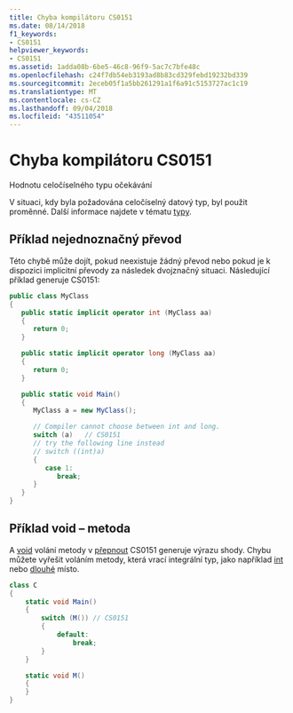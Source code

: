 ```yaml
---
title: Chyba kompilátoru CS0151
ms.date: 08/14/2018
f1_keywords:
- CS0151
helpviewer_keywords:
- CS0151
ms.assetid: 1adda08b-6be5-46c8-96f9-5ac7c7bfe48c
ms.openlocfilehash: c24f7db54eb3193ad8b83cd329febd19232bd339
ms.sourcegitcommit: 2eceb05f1a5bb261291a1f6a91c5153727ac1c19
ms.translationtype: MT
ms.contentlocale: cs-CZ
ms.lasthandoff: 09/04/2018
ms.locfileid: "43511054"
---
```

# <a name="compiler-error-cs0151"></a>Chyba kompilátoru CS0151

Hodnotu celočíselného typu očekávání

V situaci, kdy byla požadována celočíselný datový typ, byl použit proměnné. Další informace najdete v tématu [typy](../../../csharp/programming-guide/types/index.md).

## <a name="example-of-ambiguous-conversion"></a>Příklad nejednoznačný převod

Této chybě může dojít, pokud neexistuje žádný převod nebo pokud je k dispozici implicitní převody za následek dvojznačný situaci. Následující příklad generuje CS0151:

```csharp
public class MyClass
{
   public static implicit operator int (MyClass aa)
   {
      return 0;
   }

   public static implicit operator long (MyClass aa)
   {
      return 0;
   }

   public static void Main()
   {
      MyClass a = new MyClass();

      // Compiler cannot choose between int and long.
      switch (a)   // CS0151
      // try the following line instead
      // switch ((int)a)
      {
         case 1:
            break;
      }
   }
}
```

## <a name="example-of-void-method"></a>Příklad void – metoda

A [void](../../../csharp/language-reference/keywords/void.md) volání metody v [přepnout](../keywords/switch.md) CS0151 generuje výrazu shody. Chybu můžete vyřešit voláním metody, která vrací integrální typ, jako například [int](../../../csharp/language-reference/keywords/int.md) nebo [dlouhé](../../../csharp/language-reference/keywords/long.md) místo.

```csharp
class C
{
    static void Main()
    {
        switch (M()) // CS0151
        {
            default:
                break;
        }
    }

    static void M()
    {
    }
}
```
